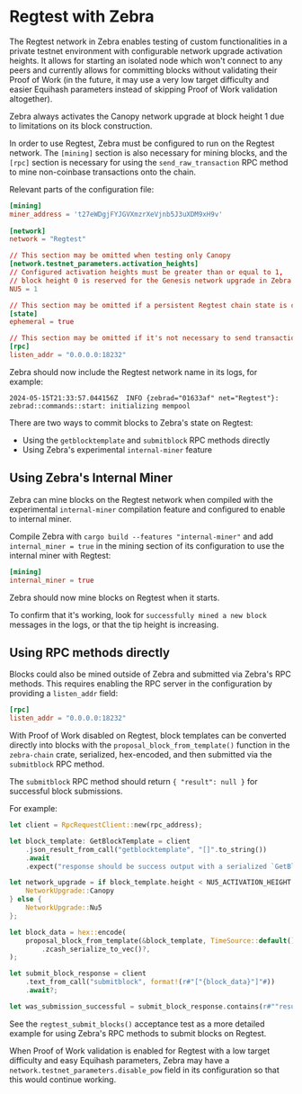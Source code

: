 # Regtest with Zebra

The Regtest network in Zebra enables testing of custom functionalities in a private testnet environment with configurable network upgrade activation heights. It allows for starting an isolated node which won't connect to any peers and currently allows for committing blocks without validating their Proof of Work (in the future, it may use a very low target difficulty and easier Equihash parameters instead of skipping Proof of Work validation altogether).

Zebra always activates the Canopy network upgrade at block height 1 due to limitations on its block construction.

In order to use Regtest, Zebra must be configured to run on the Regtest network. The `[mining]` section is also necessary for mining blocks, and the `[rpc]` section is necessary for using the `send_raw_transaction` RPC method to mine non-coinbase transactions onto the chain.

Relevant parts of the configuration file:

```toml
[mining]
miner_address = 't27eWDgjFYJGVXmzrXeVjnb5J3uXDM9xH9v'
    
[network]
network = "Regtest"

// This section may be omitted when testing only Canopy
[network.testnet_parameters.activation_heights]
// Configured activation heights must be greater than or equal to 1, 
// block height 0 is reserved for the Genesis network upgrade in Zebra
NU5 = 1 

// This section may be omitted if a persistent Regtest chain state is desired
[state]
ephemeral = true

// This section may be omitted if it's not necessary to send transactions to Zebra's mempool
[rpc]
listen_addr = "0.0.0.0:18232"
```

Zebra should now include the Regtest network name in its logs, for example:

```console
2024-05-15T21:33:57.044156Z  INFO {zebrad="01633af" net="Regtest"}: zebrad::commands::start: initializing mempool
```

There are two ways to commit blocks to Zebra's state on Regtest:
- Using the `getblocktemplate` and `submitblock` RPC methods directly
- Using Zebra's experimental `internal-miner` feature

## Using Zebra's Internal Miner

Zebra can mine blocks on the Regtest network when compiled with the experimental `internal-miner` compilation feature and configured to enable to internal miner.

Compile Zebra with `cargo build --features "internal-miner"` and add `internal_miner = true` in the mining section of its configuration to use the internal miner with Regtest:

```toml
[mining]
internal_miner = true
```

Zebra should now mine blocks on Regtest when it starts.

To confirm that it's working, look for `successfully mined a new block` messages in the logs, or that the tip height is increasing.

## Using RPC methods directly

Blocks could also be mined outside of Zebra and submitted via Zebra's RPC methods. This requires enabling the RPC server in the configuration by providing a `listen_addr` field:

```toml
[rpc]
listen_addr = "0.0.0.0:18232"
```

With Proof of Work disabled on Regtest, block templates can be converted directly into blocks with the `proposal_block_from_template()` function in the `zebra-chain` crate, serialized, hex-encoded, and then submitted via the `submitblock` RPC method.

The `submitblock` RPC method should return `{ "result": null }` for successful block submissions.

For example:

```rust
let client = RpcRequestClient::new(rpc_address);

let block_template: GetBlockTemplate = client
    .json_result_from_call("getblocktemplate", "[]".to_string())
    .await
    .expect("response should be success output with a serialized `GetBlockTemplate`");

let network_upgrade = if block_template.height < NU5_ACTIVATION_HEIGHT {
    NetworkUpgrade::Canopy
} else {
    NetworkUpgrade::Nu5
};

let block_data = hex::encode(
    proposal_block_from_template(&block_template, TimeSource::default(), network_upgrade)?
        .zcash_serialize_to_vec()?,
);

let submit_block_response = client
    .text_from_call("submitblock", format!(r#"["{block_data}"]"#))
    .await?;

let was_submission_successful = submit_block_response.contains(r#""result":null"#);
```

See the `regtest_submit_blocks()` acceptance test as a more detailed example for using Zebra's RPC methods to submit blocks on Regtest.

When Proof of Work validation is enabled for Regtest with a low target difficulty and easy Equihash parameters, Zebra may have a `network.testnet_parameters.disable_pow` field in its configuration so that this would continue working.
